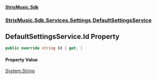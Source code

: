 #### [StrixMusic.Sdk](./index.md 'index')
### [StrixMusic.Sdk.Services.Settings](./StrixMusic-Sdk-Services-Settings.md 'StrixMusic.Sdk.Services.Settings').[DefaultSettingsService](./StrixMusic-Sdk-Services-Settings-DefaultSettingsService.md 'StrixMusic.Sdk.Services.Settings.DefaultSettingsService')
## DefaultSettingsService.Id Property
```csharp
public override string Id { get; }
```
#### Property Value
[System.String](https://docs.microsoft.com/en-us/dotnet/api/System.String 'System.String')  
